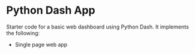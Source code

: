# Python Dash App

Starter code for a basic web dashboard using Python Dash. It implements the following:

* Single page web app
